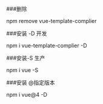 ###删除

npm remove vue-template-complier

###安装 -D 开发

npm i vue-template-complier -D

###安装-S 生产

npm i vue  -S

###安装 @指定版本

npm i vue@4  -D